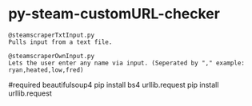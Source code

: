 # py-steam-customURL-checker

    @steamscraperTxtInput.py
    Pulls input from a text file.

    @steamscraperOwnInput.py
    Lets the user enter any name via input. (Seperated by "," example: ryan,heated,low,fred)

#required
  beautifulsoup4
    pip install bs4
  urllib.request
    pip install urllib.request
